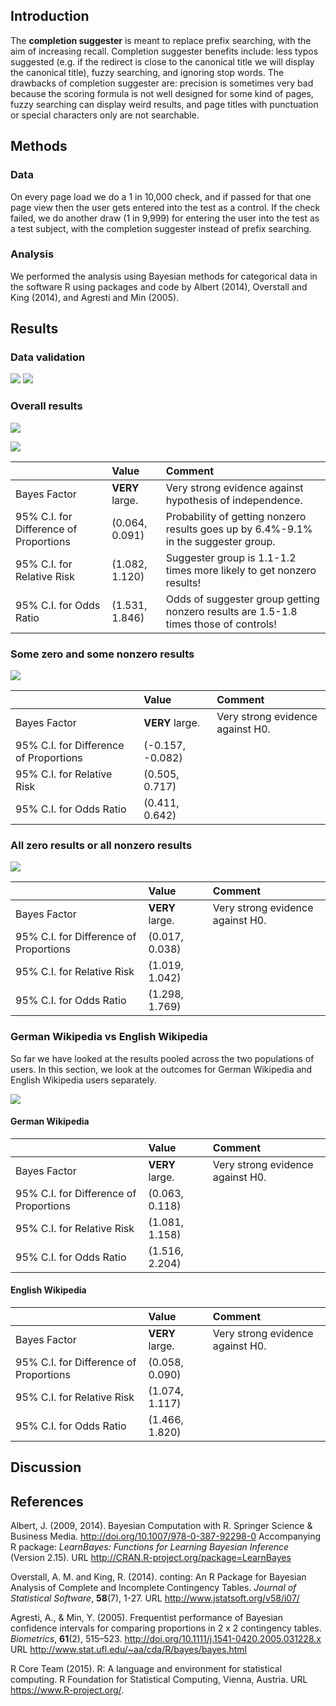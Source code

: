 


## Introduction

The **completion suggester** is meant to replace prefix searching, with the aim of increasing recall. Completion suggester benefits include: less typos suggested (e.g. if the redirect is close to the canonical title we will display the canonical title), fuzzy searching, and ignoring stop words. The drawbacks of completion suggester are: precision is sometimes very bad because the scoring formula is not well designed for some kind of pages, fuzzy searching can display weird results, and page titles with punctuation or special characters only are not searchable.

## Methods

### Data

On every page load we do a 1 in 10,000 check, and if passed for that one page view then the user gets entered into the test as a control. If the check failed, we do another draw (1 in 9,999) for entering the user into the test as a test subject, with the completion suggester instead of prefix searching.

### Analysis

We performed the analysis using Bayesian methods for categorical data in the software R using packages and code by Albert (2014), Overstall and King (2014), and Agresti and Min (2005).

## Results

### Data validation

![](Report_files/figure-html/bucketing_differences-1.png) ![](Report_files/figure-html/bucketing_differences-2.png) 

### Overall results

![](Report_files/figure-html/overall-1.png) 

![](Report_files/figure-html/last_event-1.png) 



|                                       |Value          |Comment                          |
|:--------------------------------------|:--------------|:--------------------------------|
|Bayes Factor                           |**VERY** large.|Very strong evidence against hypothesis of independence. |
|95% C.I. for Difference of Proportions |(0.064, 0.091) |Probability of getting nonzero results goes up by 6.4%-9.1% in the suggester group.|
|95% C.I. for Relative Risk             |(1.082, 1.120) |Suggester group is 1.1-1.2 times more likely to get nonzero results!|
|95% C.I. for Odds Ratio                |(1.531, 1.846) |Odds of suggester group getting nonzero results are 1.5-1.8 times those of controls!|

### Some zero and some nonzero results

![](Report_files/figure-html/searches_within_outcome_some-1.png) 



|                                       |Value            |Comment                          |
|:--------------------------------------|:----------------|:--------------------------------|
|Bayes Factor                           |**VERY** large.  |Very strong evidence against H0. |
|95% C.I. for Difference of Proportions |(-0.157, -0.082) |                                 |
|95% C.I. for Relative Risk             |(0.505, 0.717)   |                                 |
|95% C.I. for Odds Ratio                |(0.411, 0.642)   |                                 |

### All zero results or all nonzero results

![](Report_files/figure-html/searches_within_outcome_all-1.png) 



|                                       |Value          |Comment                          |
|:--------------------------------------|:--------------|:--------------------------------|
|Bayes Factor                           |**VERY** large.|Very strong evidence against H0. |
|95% C.I. for Difference of Proportions |(0.017, 0.038) |                                 |
|95% C.I. for Relative Risk             |(1.019, 1.042) |                                 |
|95% C.I. for Odds Ratio                |(1.298, 1.769) | 

### German Wikipedia vs English Wikipedia

So far we have looked at the results pooled across the two populations of users. In this section, we look at the outcomes for German Wikipedia and English Wikipedia users separately.

![](Report_files/figure-html/bucketing_differences_wiki-1.png) 

#### German Wikipedia



|                                       |Value          |Comment                          |
|:--------------------------------------|:--------------|:--------------------------------|
|Bayes Factor                           |**VERY** large.|Very strong evidence against H0. |
|95% C.I. for Difference of Proportions |(0.063, 0.118) |                                 |
|95% C.I. for Relative Risk             |(1.081, 1.158) |                                 |
|95% C.I. for Odds Ratio                |(1.516, 2.204) |                                 |

#### English Wikipedia



|                                       |Value          |Comment                          |
|:--------------------------------------|:--------------|:--------------------------------|
|Bayes Factor                           |**VERY** large.|Very strong evidence against H0. |
|95% C.I. for Difference of Proportions |(0.058, 0.090) |                                 |
|95% C.I. for Relative Risk             |(1.074, 1.117) |                                 |
|95% C.I. for Odds Ratio                |(1.466, 1.820) |                                 |

## Discussion

## References

Albert, J. (2009, 2014). Bayesian Computation with R. Springer Science & Business Media. http://doi.org/10.1007/978-0-387-92298-0 Accompanying R package: *LearnBayes: Functions for Learning Bayesian Inference* (Version 2.15). URL http://CRAN.R-project.org/package=LearnBayes

Overstall, A. M. and King, R. (2014). conting: An R Package for Bayesian Analysis of Complete and Incomplete Contingency Tables. *Journal of Statistical Software*, **58**(7), 1-27. URL http://www.jstatsoft.org/v58/i07/

Agresti, A., & Min, Y. (2005). Frequentist performance of Bayesian confidence intervals for comparing proportions in 2 x 2 contingency tables. *Biometrics*, **61**(2), 515–523. http://doi.org/10.1111/j.1541-0420.2005.031228.x URL http://www.stat.ufl.edu/~aa/cda/R/bayes/bayes.html

R Core Team (2015). R: A language and environment for statistical computing. R Foundation for Statistical Computing, Vienna, Austria. URL https://www.R-project.org/.
